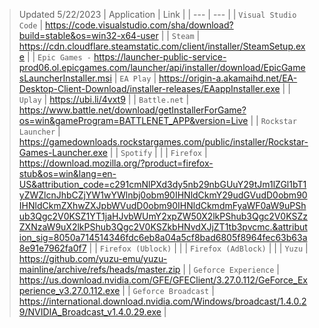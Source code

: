 >Updated 5/22/2023
| Application | Link |
| --- | --- |
| `Visual Studio Code` | https://code.visualstudio.com/sha/download?build=stable&os=win32-x64-user |
| `Steam` | https://cdn.cloudflare.steamstatic.com/client/installer/SteamSetup.exe |
| `Epic Games -` https://launcher-public-service-prod06.ol.epicgames.com/launcher/api/installer/download/EpicGamesLauncherInstaller.msi
| `EA Play` | https://origin-a.akamaihd.net/EA-Desktop-Client-Download/installer-releases/EAappInstaller.exe |
| `Uplay` | https://ubi.li/4vxt9 |
| `Battle.net` | https://www.battle.net/download/getInstallerForGame?os=win&gameProgram=BATTLENET_APP&version=Live |
| `Rockstar Launcher` | https://gamedownloads.rockstargames.com/public/installer/Rockstar-Games-Launcher.exe |
| `Spotify` | |
| `Firefox` | https://download.mozilla.org/?product=firefox-stub&os=win&lang=en-US&attribution_code=c291cmNlPXd3dy5nb29nbGUuY29tJm1lZGl1bT1yZWZlcnJhbCZjYW1wYWlnbj0obm90IHNldCkmY29udGVudD0obm90IHNldCkmZXhwZXJpbWVudD0obm90IHNldCkmdmFyaWF0aW9uPShub3Qgc2V0KSZ1YT1jaHJvbWUmY2xpZW50X2lkPShub3Qgc2V0KSZzZXNzaW9uX2lkPShub3Qgc2V0KSZkbHNvdXJjZT1tb3pvcmc.&attribution_sig=8050a714514346fdc6eb8a04a5cf8bad6805f8964fec63b63a8e91e7962fa0f7 |
| `Firefox (Ublock)` | |
| `Firefox (AdBlock)` | |
| `Yuzu` | https://github.com/yuzu-emu/yuzu-mainline/archive/refs/heads/master.zip |
| `Geforce Experience` | https://us.download.nvidia.com/GFE/GFEClient/3.27.0.112/GeForce_Experience_v3.27.0.112.exe |
| `Geforce Broadcast` | https://international.download.nvidia.com/Windows/broadcast/1.4.0.29/NVIDIA_Broadcast_v1.4.0.29.exe |
